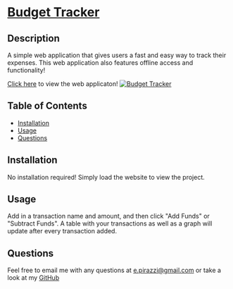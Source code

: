 # [Budget Tracker](https://budget-tracker-alexg.herokuapp.com/)

## Description
A simple web application that gives users a fast and easy way to track their expenses. This web application also features offline access and functionality!

[Click here](https://budget-tracker-alexg.herokuapp.com/) to view the web applicaton!
[![Budget Tracker](https://user-images.githubusercontent.com/89796902/175859267-7ca83451-e2dc-4832-8f3e-bd17ad086d47.png)](https://budget-tracker-alexg.herokuapp.com/ "Click to open wesite!")

## Table of Contents
- [Installation](#installation)
- [Usage](#usage)
- [Questions](#questions)

## Installation
No installation required! Simply load the website to view the project.

## Usage
Add in a transaction name and amount, and then click "Add Funds" or "Subtract Funds". A table with your transactions as well as a graph will update after every transaction added.

## Questions
Feel free to email me with any questions at e.pirazzi@gmail.com or take a look at my [GitHub](https://github.com/Qlaub)
